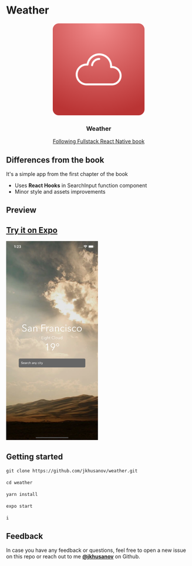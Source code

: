 # Weather

<p align="center">
  <a href="https://www.fullstackreact.com/react-native/">
    <img alt="Weather app" src="assets/icon.png" width="250">
  </a>
</p>

<h3 align="center">
  Weather
</h3>
  
  <a href="https://www.fullstackreact.com/react-native/">
    <p align="center">
      Following Fullstack React Native book
    </p>
  </a>

## Differences from the book

It's a simple app from the first chapter of the book

- Uses **React Hooks** in SearchInput function component
- Minor style and assets improvements

## Preview

## [Try it on Expo](https://exp.host/@jkhusanov/Weather)

<img width="250" src="./screenshots/1.png">

## Getting started

```
git clone https://github.com/jkhusanov/weather.git

cd weather

yarn install

expo start

i
```

## Feedback

In case you have any feedback or questions, feel free to open a new issue on this repo or reach out to me [**@jkhusanov**](https://github.com/jkhusanov) on Github.
